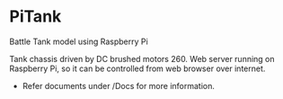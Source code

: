 # PiTank
Battle Tank model using Raspberry Pi  
  
Tank chassis driven by DC brushed motors 260.  Web server running on Raspberry Pi, so it can be controlled from web browser over internet.
* Refer documents under /Docs for more information.

